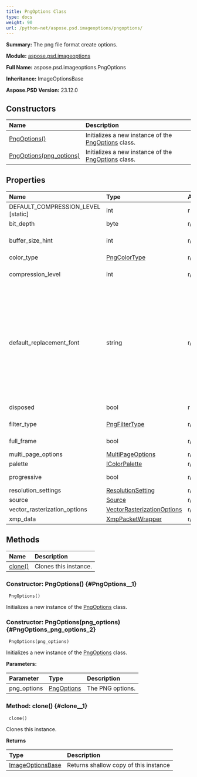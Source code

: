 ```yaml
---
title: PngOptions Class
type: docs
weight: 90
url: /python-net/aspose.psd.imageoptions/pngoptions/
---
```


**Summary:** The png file format create options.

**Module:** [aspose.psd.imageoptions](/psd/python-net/aspose.psd.imageoptions/)

**Full Name:** aspose.psd.imageoptions.PngOptions

**Inheritance:** ImageOptionsBase

**Aspose.PSD Version:** 23.12.0

## **Constructors**
| **Name** | **Description** |
| :- | :- |
| [PngOptions()](#PngOptions__1) | Initializes a new instance of the [PngOptions](/psd/python-net/aspose.psd.imageoptions/pngoptions/) class. |
| [PngOptions(png_options)](#PngOptions_png_options_2) | Initializes a new instance of the [PngOptions](/psd/python-net/aspose.psd.imageoptions/pngoptions/) class. |
## **Properties**
| **Name** | **Type** | **Access** | **Description** |
| :- | :- | :- | :- |
| DEFAULT_COMPRESSION_LEVEL [static] | int | r | The default compression level. |
| bit_depth | byte | r/w | The bit depth. |
| buffer_size_hint | int | r/w | Gets or sets the buffer size hint which is defined max allowed size for all internal buffers. |
| color_type | [PngColorType](/psd/python-net/aspose.psd.fileformats.png/pngcolortype/) | r/w | Gets or sets the type of the color. |
| compression_level | int | r/w | The png image compression level in the 0-9 range, where 9 is maximum compression and 0 is store mode. |
| default_replacement_font | string | r/w | Gets or sets the default replacement font (font that will be used to draw text when exporting to raster, if existing layer font in PSD file is not presented in system).<br/>            To take proper name of default font can be used next code snippet:<br/>            System.Drawing.Text.InstalledFontCollection col = new System.Drawing.Text.InstalledFontCollection();<br/>            System.Drawing.FontFamily families = col.Families;<br/>            string defaultFontName = families[0].Name;        <br/>            PsdLoadOptions psdLoadOptions = new PsdLoadOptions() { DefaultReplacementFont = defaultFontName }); |
| disposed | bool | r | Gets a value indicating whether this instance is disposed. |
| filter_type | [PngFilterType](/psd/python-net/aspose.psd.fileformats.png/pngfiltertype/) | r/w | Gets or sets the filter type used during png file save process. |
| full_frame | bool | r/w | Gets or sets a value indicating whether [full frame]. |
| multi_page_options | [MultiPageOptions](/psd/python-net/aspose.psd.imageoptions/multipageoptions) | r/w | The multipage options |
| palette | [IColorPalette](/psd/python-net/aspose.psd/icolorpalette) | r/w | Gets or sets the color palette. |
| progressive | bool | r/w | Gets or sets a value indicating whether this [PngOptions](/psd/python-net/aspose.psd.imageoptions/pngoptions/) is progressive. |
| resolution_settings | [ResolutionSetting](/psd/python-net/aspose.psd/resolutionsetting) | r/w | Gets or sets the resolution settings. |
| source | [Source](/psd/python-net/aspose.psd/source) | r/w | Gets or sets the source to create image in. |
| vector_rasterization_options | [VectorRasterizationOptions](/psd/python-net/aspose.psd.imageoptions/vectorrasterizationoptions) | r/w | Gets or sets the vector rasterization options. |
| xmp_data | [XmpPacketWrapper](/psd/python-net/aspose.psd.xmp/xmppacketwrapper/) | r/w | Gets or sets the XMP metadata container. |
## **Methods**
| **Name** | **Description** |
| :- | :- |
| [clone()](#clone__1) | Clones this instance. |


### Constructor: PngOptions() {#PngOptions__1}


```
 PngOptions() 
```

Initializes a new instance of the [PngOptions](/psd/python-net/aspose.psd.imageoptions/pngoptions/) class.

### Constructor: PngOptions(png_options) {#PngOptions_png_options_2}


```
 PngOptions(png_options) 
```

Initializes a new instance of the [PngOptions](/psd/python-net/aspose.psd.imageoptions/pngoptions/) class.

**Parameters:**

| Parameter | Type | Description |
| :- | :- | :- |
| png_options | [PngOptions](/psd/python-net/aspose.psd.imageoptions/pngoptions) | The PNG options. |

### Method: clone() {#clone__1}


```
 clone() 
```

Clones this instance.

**Returns**

| Type | Description |
| :- | :- |
| [ImageOptionsBase](/psd/python-net/aspose.psd/imageoptionsbase) | Returns shallow copy of this instance |


